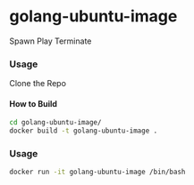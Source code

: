# golang-ubuntu-image
Spawn Play Terminate

### Usage

Clone the Repo

#### How to Build

```bash
cd golang-ubuntu-image/
docker build -t golang-ubuntu-image .
```

### Usage

```bash
docker run -it golang-ubuntu-image /bin/bash
```

